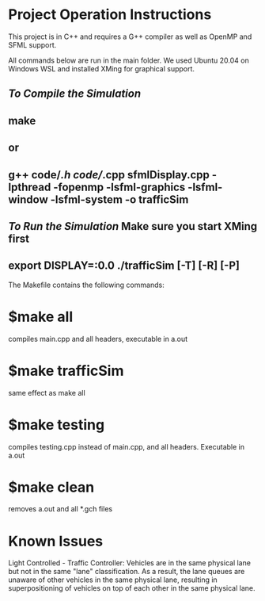 # Project Operation Instructions
This project is in C++ and requires a G++ compiler as well as OpenMP and SFML support.

All commands below are run in the main folder. We used Ubuntu 20.04 on Windows WSL and installed XMing for graphical support.

*To Compile the Simulation*
---

make
---
or
---

g++ code/*.h code/*.cpp sfmlDisplay.cpp -lpthread -fopenmp -lsfml-graphics -lsfml-window -lsfml-system -o trafficSim
---

*To Run the Simulation*
Make sure you start XMing first
---

export DISPLAY=:0.0
./trafficSim [-T] [-R] [-P]
---


The Makefile contains the following commands:

# $make all
compiles main.cpp and all headers, executable in a.out

# $make trafficSim
same effect as make all

# $make testing
compiles testing.cpp instead of main.cpp, and all headers. Executable in a.out

# $make clean
removes a.out and all \*.gch files


# Known Issues
Light Controlled - Traffic Controller: Vehicles are in the same physical lane but not in the same "lane" classification. As a result, the lane queues are unaware of other vehicles in the same physical lane, resulting in superpositioning of vehicles on top of each other in the same physical lane. 
